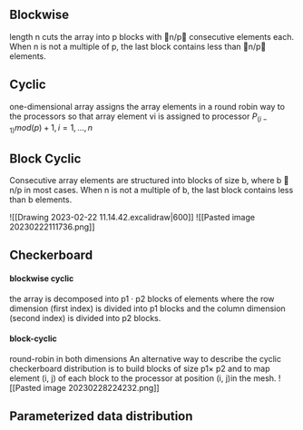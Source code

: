 
## Blockwise
length n cuts the array into p blocks with n/p consecutive elements each.
When n is not a multiple of p, the last block contains less than n/p elements. 
## Cyclic
one-dimensional array assigns the array elements in a round robin way to the processors so that array element vi is assigned to processor $P_{(i−1)} mod(p) +1, i = 1,..., n$
## Block Cyclic
Consecutive array elements are structured into blocks of size b, where b  n/p in most cases. When n is not a multiple of b, the last block contains less than b elements. 

![[Drawing 2023-02-22 11.14.42.excalidraw|600]]
![[Pasted image 20230222111736.png]]

## Checkerboard
#### blockwise cyclic
the array is decomposed into p1 · p2 blocks of elements where the row dimension (first index) is divided into p1 blocks and the column dimension (second index) is divided into p2 blocks.
#### block-cyclic
round-robin in both dimensions
An alternative way to describe the cyclic checkerboard distribution is to build blocks of size p1× p2 and to map element (i, j) of each block to the processor at position (i, j)in the mesh.
![[Pasted image 20230228224232.png]]
## Parameterized data distribution
